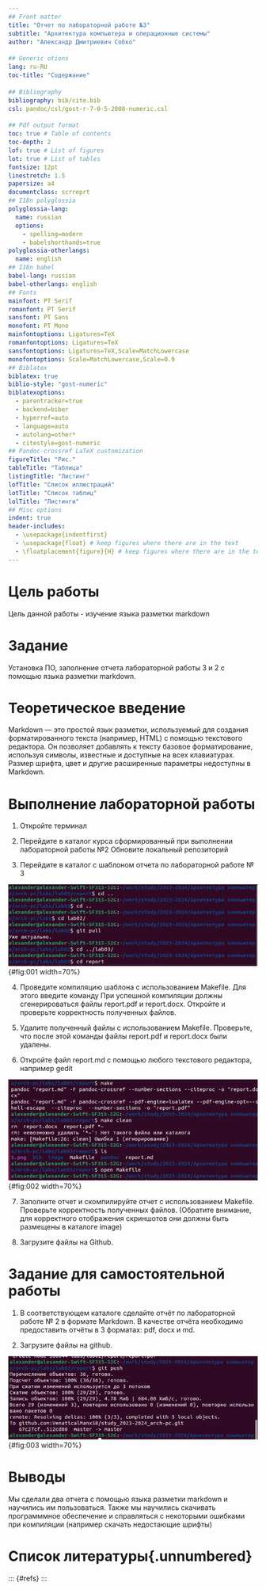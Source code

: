 ```yaml
---
## Front matter
title: "Отчет по лабораторной работе №3"
subtitle: "Архитектура компьютера и операционные системы"
author: "Александр Дмитриевич Собко"

## Generic otions
lang: ru-RU
toc-title: "Содержание"

## Bibliography
bibliography: bib/cite.bib
csl: pandoc/csl/gost-r-7-0-5-2008-numeric.csl

## Pdf output format
toc: true # Table of contents
toc-depth: 2
lof: true # List of figures
lot: true # List of tables
fontsize: 12pt
linestretch: 1.5
papersize: a4
documentclass: scrreprt
## I18n polyglossia
polyglossia-lang:
  name: russian
  options:
	- spelling=modern
	- babelshorthands=true
polyglossia-otherlangs:
  name: english
## I18n babel
babel-lang: russian
babel-otherlangs: english
## Fonts
mainfont: PT Serif
romanfont: PT Serif
sansfont: PT Sans
monofont: PT Mono
mainfontoptions: Ligatures=TeX
romanfontoptions: Ligatures=TeX
sansfontoptions: Ligatures=TeX,Scale=MatchLowercase
monofontoptions: Scale=MatchLowercase,Scale=0.9
## Biblatex
biblatex: true
biblio-style: "gost-numeric"
biblatexoptions:
  - parentracker=true
  - backend=biber
  - hyperref=auto
  - language=auto
  - autolang=other*
  - citestyle=gost-numeric
## Pandoc-crossref LaTeX customization
figureTitle: "Рис."
tableTitle: "Таблица"
listingTitle: "Листинг"
lofTitle: "Список иллюстраций"
lotTitle: "Список таблиц"
lolTitle: "Листинги"
## Misc options
indent: true
header-includes:
  - \usepackage{indentfirst}
  - \usepackage{float} # keep figures where there are in the text
  - \floatplacement{figure}{H} # keep figures where there are in the text
---
```


# Цель работы

Цель данной работы - изучение языка разметки markdown

# Задание

Установка ПО, заполнение отчета лабораторной работы 3 и 2 с помощью языка разметки markdown.

# Теоретическое введение

Markdown — это простой язык разметки, используемый для создания форматированного текста (например, HTML) с помощью текстового редактора. Он позволяет добавлять к тексту базовое форматирование, используя символы, известные и доступные на всех клавиатурах. Размер шрифта, цвет и другие расширенные параметры недоступны в Markdown.

# Выполнение лабораторной работы

1. Откройте терминал

2. Перейдите в каталог курса сформированный при выполнении лабораторной работы
№2
Обновите локальный репозиторий

3. Перейдите в каталог с шаблоном отчета по лабораторной работе № 3

![Рисунок1](image/1.png){#fig:001 width=70%}

4. Проведите компиляцию шаблона с использованием Makefile. Для этого введите команду
При успешной компиляции должны сгенерироваться файлы report.pdf и report.docx.
Откройте и проверьте корректность полученных файлов.

5. Удалите полученный файлы с использованием Makefile.
Проверьте, что после этой команды файлы report.pdf и report.docx были удалены.

6. Откройте файл report.md c помощью любого текстового редактора, например gedit

![Рисунок2](image/2.png){#fig:002 width=70%}

7. Заполните отчет и скомпилируйте отчет с использованием Makefile. Проверьте корректность полученных файлов. (Обратите внимание, для корректного отображения скриншотов они должны быть размещены в каталоге image)

8. Загрузите файлы на Github.



# Задание для самостоятельной работы

1. В соответствующем каталоге сделайте отчёт по лабораторной работе № 2 в формате
Markdown. В качестве отчёта необходимо предоставить отчёты в 3 форматах: pdf, docx
и md.

2. Загрузите файлы на github.

![Рисунок3](image/3.png){#fig:003 width=70%}

# Выводы

Мы сделали два отчета с помощью языка разметки markdown и научились им пользоваться. Также мы научились скачивать программмное обеспечение и справляться с некоторыми ошибками при компиляции (например скачать недостающие шрифты)

# Список литературы{.unnumbered}

::: {#refs}
:::
